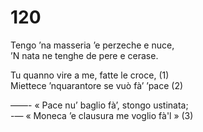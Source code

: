 # 120
  
Tengo ’na masseria ’e perzeche e nuce,  
’N nata ne tenghe de pere e cerase.  
  
Tu quanno vire a me, fatte le croce, (1)  
Miettece ’nquarantore se vuò fà’ ’pace (2)  
  
——- « Pace nu’ baglio fà’, stongo ustinata;  
-— « Moneca ’e clausura me voglio fà'l » (3)  
  

